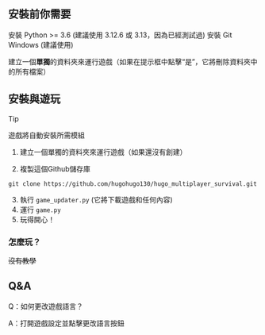 ## 安裝前你需要
安裝 Python >= 3.6 (建議使用 3.12.6 或 3.13，因為已經測試過)
安裝 Git
Windows (建議使用)

建立一個**單獨**的資料夾來運行遊戲（如果在提示框中點擊“是”，它將刪除資料夾中的所有檔案）

## 安裝與遊玩
> [!TIP]
> 遊戲將自動安裝所需模組
1. 建立一個單獨的資料夾來運行遊戲（如果還沒有創建）
<!-- 2. 執行 game_updater.py 來安裝/更新遊戲
3. 等待下載並安裝/更新完成
4. 關閉更新器的視窗
5. 打開game.py
6. 玩得開心！ -->
2. 複製這個Github儲存庫
```
git clone https://github.com/hugohugo130/hugo_multiplayer_survival.git

```
3. 執行 ```game_updater.py``` (它將下載遊戲和任何內容)
4. 運行 ```game.py```
5. 玩得開心！


### 怎麼玩？
~~沒有教學~~

## Q&A
Q：如何更改遊戲語言？

A：打開遊戲設定並點擊更改語言按鈕